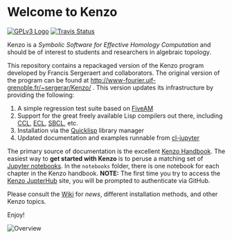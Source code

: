 # Welcome to Kenzo

[![GPLv3 Logo](http://www.gnu.org/graphics/gplv3-127x51.png)](http://www.gnu.org/licenses/gpl-3.0.en.html)
[![Travis Status](https://travis-ci.org/gheber/kenzo.svg?branch=master)](https://travis-ci.org/gheber/kenzo)

Kenzo is a *Symbolic Software for Effective Homology Computation* and
should be of interest to students and researchers in algebraic topology.

This repository contains a repackaged version of the Kenzo program developed by
Francis Sergeraert and collaborators. The original version of the program can
be found at http://www-fourier.ujf-grenoble.fr/~sergerar/Kenzo/ . This version
updates its infrastructure by providing the following:

1. A simple regression test suite based on [FiveAM](http://common-lisp.net/project/fiveam/)
2. Support for the great freely available Lisp compilers out there, including [CCL](http://ccl.clozure.com/), [ECL](https://common-lisp.net/project/ecl/), [SBCL](http://www.sbcl.org/), etc.
3. Installation via the [Quicklisp](http://www.quicklisp.org/beta/) library manager
4. Updated documentation and examples runnable from [cl-jupyter](https://github.com/fredokun/cl-jupyter)

The primary source of documentation is the excellent [Kenzo Handbook](https://github.com/gheber/kenzo/blob/master/doc/Kenzo-Doc.pdf).
The easiest way to **get started with Kenzo** is to peruse a matching set of
[Jupyter notebooks](https://sur-l-analysis-sit.us/). In the `notebooks` folder,
there is one notebook for each chapter in the Kenzo handbook. **NOTE:** The
first time you try to access the
[Kenzo JupterHub](https://sur-l-analysis-sit.us/)
site, you will be prompted to authenticate via GitHub.

Please consult the [Wiki](https://github.com/gheber/kenzo/wiki) for
*news*, different installation methods, and other Kenzo topics.

Enjoy!

![Overview](https://github.com/gheber/kenzo/blob/master/misc/Overview.png)
